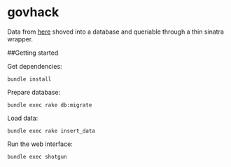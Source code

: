 govhack
===========================

Data from [here](http://www.abs.gov.au/AUSSTATS/abs@.nsf/DetailsPage/3303.02011?OpenDocument) shoved into a database and queriable through a thin sinatra wrapper.

##Getting started

Get dependencies:

  `bundle install`

Prepare database:

  `bundle exec rake db:migrate`

Load data:

  `bundle exec rake insert_data`

Run the web interface:

  `bundle exec shotgun`
